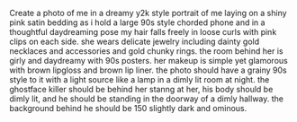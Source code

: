 Create a photo of me in a dreamy y2k style portrait of me laying on a shiny pink satin bedding as i hold a large 90s style chorded phone and in a thoughtful daydreaming pose my hair falls freely in loose curls with pink clips on each side. she wears delicate jewelry including dainty gold necklaces and accessories and gold chunky rings. the room behind her is girly and daydreamy with 90s posters. her makeup is simple yet glamorous with brown lipgloss and brown lip liner. the photo should have a grainy 90s style to it with a light source like a lamp in a dimly lit room at night. the ghostface killer should be behind her stanng at her, his body should be dimly lit, and he should be standing in the doorway of a dimly hallway. the background behind he should be 150 slightly dark and ominous.